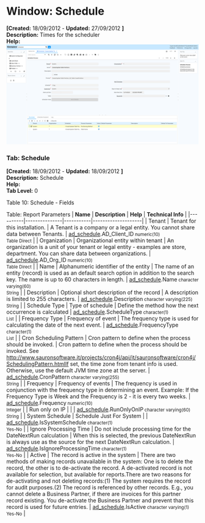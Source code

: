 # Window: Schedule

**[Created:** 18/09/2012 - **Updated:** 27/09/2012 **]**  
**Description:** Times for the scheduler  
**Help:**   
![](/img/docs/manual/Schedule-Window_iDempiere_v12.0.0.png)

### Tab: Schedule

**[Created:** 18/09/2012 - **Updated:** 18/09/2012 **]**   
**Description:** Schedule  
**Help:**   
**Tab Level:** 0

Table 10: Schedule - Fields 

Table: Report Parameters
| **Name** | **Description** | **Help** | **Technical Info** |
|----------|---------------|-----------|--------------------|
| Tenant | Tenant for this installation. | A Tenant is a company or a legal entity. You cannot share data between Tenants. | [ad_schedule](https://idempiere-schemaspy.muriloht.com/adempiere/tables/ad_schedule.html).AD_Client_ID<small> numeric(10) <br/> Table Direct</small> | 
| Organization | Organizational entity within tenant | An organization is a unit of your tenant or legal entity - examples are store, department. You can share data between organizations. | [ad_schedule](https://idempiere-schemaspy.muriloht.com/adempiere/tables/ad_schedule.html).AD_Org_ID<small> numeric(10) <br/> Table Direct</small> | 
| Name | Alphanumeric identifier of the entity | The name of an entity (record) is used as an default search option in addition to the search key. The name is up to 60 characters in length. | [ad_schedule](https://idempiere-schemaspy.muriloht.com/adempiere/tables/ad_schedule.html).Name<small> character varying(60) <br/> String</small> | 
| Description | Optional short description of the record | A description is limited to 255 characters. | [ad_schedule](https://idempiere-schemaspy.muriloht.com/adempiere/tables/ad_schedule.html).Description<small> character varying(225) <br/> String</small> | 
| Schedule Type | Type of schedule | Define the method how the next occurrence is calculated | [ad_schedule](https://idempiere-schemaspy.muriloht.com/adempiere/tables/ad_schedule.html).ScheduleType<small> character(1) <br/> List</small> | 
| Frequency Type | Frequency of event | The frequency type is used for calculating the date of the next event. | [ad_schedule](https://idempiere-schemaspy.muriloht.com/adempiere/tables/ad_schedule.html).FrequencyType<small> character(1) <br/> List</small> | 
| Cron Scheduling Pattern | Cron pattern to define when the process should be invoked. | Cron pattern to define when the process should be invoked. See http://www.sauronsoftware.it/projects/cron4j/api/it/sauronsoftware/cron4j/SchedulingPattern.htmlIf set, the time zone from tenant info is used. Otherwise, use the default JVM time zone at the server. | [ad_schedule](https://idempiere-schemaspy.muriloht.com/adempiere/tables/ad_schedule.html).CronPattern<small> character varying(255) <br/> String</small> | 
| Frequency | Frequency of events | The frequency is used in conjunction with the frequency type in determining an event. Example: If the Frequency Type is Week and the Frequency is 2 - it is every two weeks. | [ad_schedule](https://idempiere-schemaspy.muriloht.com/adempiere/tables/ad_schedule.html).Frequency<small> numeric(10) <br/> Integer</small> | 
| Run only on IP |  |  | [ad_schedule](https://idempiere-schemaspy.muriloht.com/adempiere/tables/ad_schedule.html).RunOnlyOnIP<small> character varying(60) <br/> String</small> | 
| System Schedule | Schedule Just For System |  | [ad_schedule](https://idempiere-schemaspy.muriloht.com/adempiere/tables/ad_schedule.html).IsSystemSchedule<small> character(1) <br/> Yes-No</small> | 
| Ignore Processing Time | Do not include processing time for the DateNextRun calculation | When this is selected, the previous DateNextRun is always use as the source for the next DateNextRun calculation. | [ad_schedule](https://idempiere-schemaspy.muriloht.com/adempiere/tables/ad_schedule.html).IsIgnoreProcessingTime<small> character(1) <br/> Yes-No</small> | 
| Active | The record is active in the system | There are two methods of making records unavailable in the system: One is to delete the record, the other is to de-activate the record. A de-activated record is not available for selection, but available for reports.There are two reasons for de-activating and not deleting records:(1) The system requires the record for audit purposes.(2) The record is referenced by other records. E.g., you cannot delete a Business Partner, if there are invoices for this partner record existing. You de-activate the Business Partner and prevent that this record is used for future entries. | [ad_schedule](https://idempiere-schemaspy.muriloht.com/adempiere/tables/ad_schedule.html).IsActive<small> character varying(1) <br/> Yes-No</small> | 


